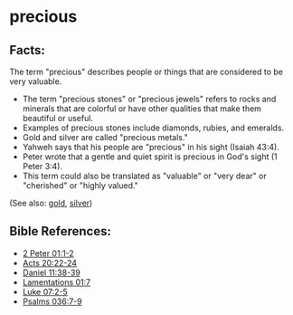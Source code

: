 # precious #

## Facts: ##

The term "precious" describes people or things that are considered to be very valuable.

* The term "precious stones" or "precious jewels" refers to rocks and minerals that are colorful or have other qualities that make them beautiful or useful.
* Examples of precious stones include diamonds, rubies, and emeralds.
* Gold and silver are called "precious metals."
* Yahweh says that his people are "precious" in his sight (Isaiah 43:4).
* Peter wrote that a gentle and quiet spirit is precious in God's sight (1 Peter 3:4).
* This term could also be translated as "valuable" or "very dear" or "cherished" or "highly valued."

(See also: [gold](../other/gold.md), [silver](../other/silver.md))

## Bible References: ##

* [2 Peter 01:1-2](en/tn/2pe/help/01/01)
* [Acts 20:22-24](en/tn/act/help/20/22)
* [Daniel 11:38-39](en/tn/dan/help/11/38)
* [Lamentations 01:7](en/tn/lam/help/01/07)
* [Luke 07:2-5](en/tn/luk/help/07/02)
* [Psalms 036:7-9](en/tn/psa/help/36/07)